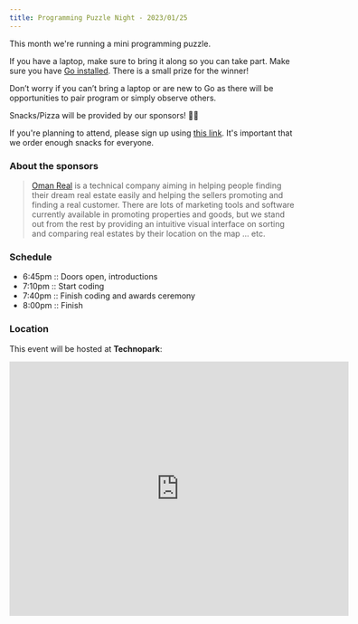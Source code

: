 ```yaml
---
title: Programming Puzzle Night - 2023/01/25
---
```


This month we're running a mini programming puzzle.

If you have a laptop, make sure to bring it along so you can take part.
Make sure you have [Go installed](https://go.dev/doc/install).
There is a small prize for the winner!

Don’t worry if you can’t bring a laptop or are new to Go as there will be opportunities to pair program or simply observe others.

Snacks/Pizza will be provided by our sponsors! 🥐🍕

If you're planning to attend, please sign up using [this link](https://tally.so/r/wzEBA0). It's important that we order enough snacks for everyone.

### About the sponsors

> [Oman Real](https://omanreal.com) is a technical company aiming in helping people finding their dream real estate easily and helping the sellers promoting and finding a real customer. There are lots of marketing tools and software currently available in promoting properties and goods, but we stand out from the rest by providing an intuitive visual interface on sorting and comparing real estates by their location on the map ... etc.

### Schedule

- 6:45pm :: Doors open, introductions
- 7:10pm :: Start coding
- 7:40pm :: Finish coding and awards ceremony
- 8:00pm :: Finish

### Location

This event will be hosted at **Technopark**:

<iframe src="https://www.google.com/maps/embed?pb=!1m18!1m12!1m3!1d4019.348475934348!2d58.33702875532766!3d23.571742766158692!2m3!1f0!2f0!3f0!3m2!1i1024!2i768!4f13.1!3m3!1m2!1s0x3e8e01ce00adfce7%3A0x8cdc6771e97c4165!2sTechnopark!5e0!3m2!1sen!2som!4v1674383582998!5m2!1sen!2som" width="600" height="450" style="border:0;" allowfullscreen="" loading="lazy" referrerpolicy="no-referrer-when-downgrade"></iframe>
